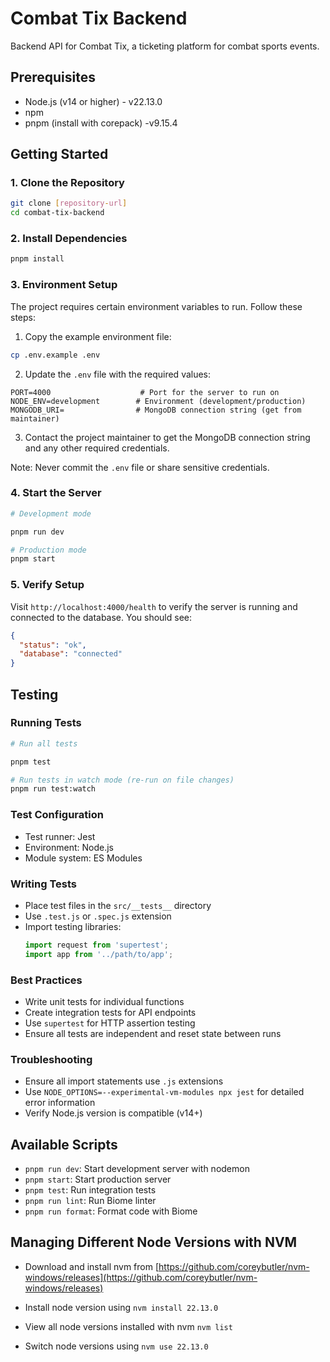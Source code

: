 # Combat Tix Backend

Backend API for Combat Tix, a ticketing platform for combat sports events.

## Prerequisites

- Node.js (v14 or higher) - v22.13.0
- npm
- pnpm (install with corepack) -v9.15.4

## Getting Started

### 1. Clone the Repository
```bash
git clone [repository-url]
cd combat-tix-backend
```

### 2. Install Dependencies
```bash
pnpm install
```

### 3. Environment Setup
The project requires certain environment variables to run. Follow these steps:

1. Copy the example environment file:
```bash
cp .env.example .env
```

2. Update the `.env` file with the required values:
```env
PORT=4000                    # Port for the server to run on
NODE_ENV=development        # Environment (development/production)
MONGODB_URI=                # MongoDB connection string (get from maintainer)
```

3. Contact the project maintainer to get the MongoDB connection string and any other required credentials.

Note: Never commit the `.env` file or share sensitive credentials.

### 4. Start the Server
```bash
# Development mode

pnpm run dev

# Production mode
pnpm start
```

### 5. Verify Setup
Visit `http://localhost:4000/health` to verify the server is running and connected to the database. You should see:
```json
{
  "status": "ok",
  "database": "connected"
}
```

## Testing

### Running Tests
```bash
# Run all tests

pnpm test

# Run tests in watch mode (re-run on file changes)
pnpm run test:watch
```

### Test Configuration
- Test runner: Jest
- Environment: Node.js
- Module system: ES Modules

### Writing Tests
- Place test files in the `src/__tests__` directory
- Use `.test.js` or `.spec.js` extension
- Import testing libraries:
  ```javascript
  import request from 'supertest';
  import app from '../path/to/app';
  ```

### Best Practices
- Write unit tests for individual functions
- Create integration tests for API endpoints
- Use `supertest` for HTTP assertion testing
- Ensure all tests are independent and reset state between runs

### Troubleshooting
- Ensure all import statements use `.js` extensions
- Use `NODE_OPTIONS=--experimental-vm-modules npx jest` for detailed error information
- Verify Node.js version is compatible (v14+)

## Available Scripts

- `pnpm run dev`: Start development server with nodemon
- `pnpm start`: Start production server
- `pnpm test`: Run integration tests
- `pnpm run lint`: Run Biome linter
- `pnpm run format`: Format code with Biome

## Managing Different Node Versions with NVM

- Download and install nvm from [https://github.com/coreybutler/nvm-windows/releases](https://github.com/coreybutler/nvm-windows/releases)

- Install node version using `nvm install 22.13.0`

- View all node versions installed with nvm `nvm list`

- Switch node versions using `nvm use 22.13.0`
